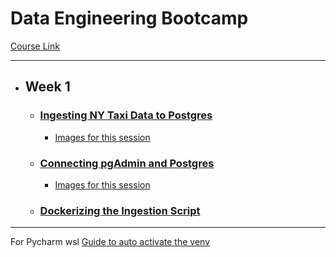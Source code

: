 # **Data Engineering Bootcamp**

[Course Link](https://github.com/DataTalksClub/data-engineering-zoomcamp)

---

<!-- Data Engineering Bootcamp -->
* ## Week 1
  * ### [Ingesting NY Taxi Data to Postgres](README-init.md)
    * [Images for this session](files/week1/readme_init_files)
  * ### [Connecting pgAdmin and Postgres](README-postgres.md)
    * [Images for this session](files/week1/readme_postgres_files)
  * ### [Dockerizing the Ingestion Script](README-dockerizing_ingestion_script.md)
<!-- Data Engineering Bootcamp -->

---

For Pycharm wsl [Guide to auto activate the venv](README_wsl.md)